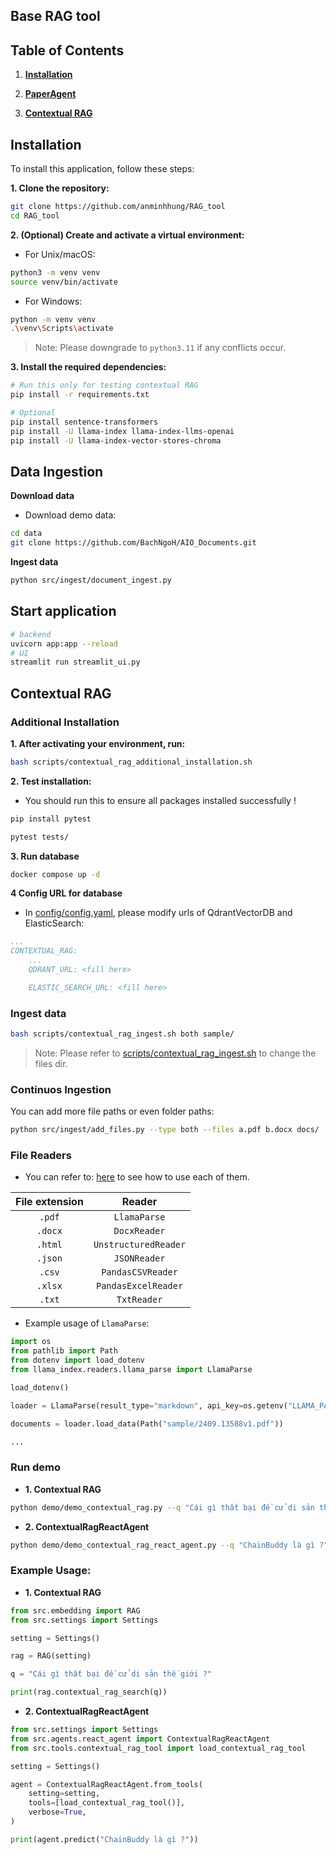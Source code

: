 ## Base RAG tool

## Table of Contents

1. [**Installation**](#installation)

2. [**PaperAgent**](#data-ingestion)

3. [**Contextual RAG**](#contextual-rag)

## Installation

To install this application, follow these steps:

**1. Clone the repository:**

```bash
git clone https://github.com/anminhhung/RAG_tool
cd RAG_tool
```

**2. (Optional) Create and activate a virtual environment:**

-   For Unix/macOS:

```bash
python3 -m venv venv
source venv/bin/activate
```

-   For Windows:

```bash
python -m venv venv
.\venv\Scripts\activate
```

> Note: Please downgrade to `python3.11` if any conflicts occur.

**3. Install the required dependencies:**

```bash
# Run this only for testing contextual RAG
pip install -r requirements.txt

# Optional
pip install sentence-transformers
pip install -U llama-index llama-index-llms-openai
pip install -U llama-index-vector-stores-chroma
```

## Data Ingestion

**Download data**

-   Download demo data:

```bash
cd data
git clone https://github.com/BachNgoH/AIO_Documents.git
```

**Ingest data**

```bash
python src/ingest/document_ingest.py
```

## Start application

```bash
# backend
uvicorn app:app --reload
# UI
streamlit run streamlit_ui.py

```

## Contextual RAG

### Additional Installation

**1. After activating your environment, run:**

```bash
bash scripts/contextual_rag_additional_installation.sh
```

**2. Test installation:**

-   You should run this to ensure all packages installed successfully !

```bash
pip install pytest

pytest tests/
```

**3. Run database**

```bash
docker compose up -d
```

**4 Config URL for database**

-   In [config/config.yaml](./config/config.yaml), please modify urls of QdrantVectorDB and ElasticSearch:

```yml
...
CONTEXTUAL_RAG:
    ...
    QDRANT_URL: <fill here>

    ELASTIC_SEARCH_URL: <fill here>
```

### Ingest data

```bash
bash scripts/contextual_rag_ingest.sh both sample/
```

> Note: Please refer to [scripts/contextual_rag_ingest.sh](scripts/contextual_rag_ingest.sh) to change the files dir.

### Continuos Ingestion

You can add more file paths or even folder paths:

```bash
python src/ingest/add_files.py --type both --files a.pdf b.docx docs/ ...
```

### File Readers

-   You can refer to: [here](./tests/test_loader.py) to see how to use each of them.

| File extension |        Reader        |
| :------------: | :------------------: |
|     `.pdf`     |     `LlamaParse`     |
|    `.docx`     |     `DocxReader`     |
|    `.html`     | `UnstructuredReader` |
|    `.json`     |     `JSONReader`     |
|     `.csv`     |  `PandasCSVReader`   |
|    `.xlsx`     | `PandasExcelReader`  |
|     `.txt`     |     `TxtReader`      |

-   Example usage of `LlamaParse`:

```python
import os
from pathlib import Path
from dotenv import load_dotenv
from llama_index.readers.llama_parse import LlamaParse

load_dotenv()

loader = LlamaParse(result_type="markdown", api_key=os.getenv("LLAMA_PARSE_API_KEY"))

documents = loader.load_data(Path("sample/2409.13588v1.pdf"))

...
```

### Run demo

-   **1. Contextual RAG**

```bash
python demo/demo_contextual_rag.py --q "Cái gì thất bại đề cử di sản thế giới ?" --compare --debug
```

-   **2. ContextualRagReactAgent**

```bash
python demo/demo_contextual_rag_react_agent.py --q "ChainBuddy là gì ?"
```

### Example Usage:

-   **1. Contextual RAG**

```python
from src.embedding import RAG
from src.settings import Settings

setting = Settings()

rag = RAG(setting)

q = "Cái gì thất bại đề cử di sản thế giới ?"

print(rag.contextual_rag_search(q))
```

-   **2. ContextualRagReactAgent**

```python
from src.settings import Settings
from src.agents.react_agent import ContextualRagReactAgent
from src.tools.contextual_rag_tool import load_contextual_rag_tool

setting = Settings()

agent = ContextualRagReactAgent.from_tools(
    setting=setting,
    tools=[load_contextual_rag_tool()],
    verbose=True,
)

print(agent.predict("ChainBuddy là gì ?"))
```
